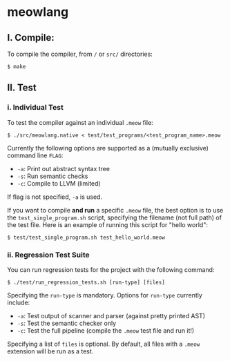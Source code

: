 # meowlang

## I. Compile:

To compile the compiler, from `/` or `src/` directories:
```
$ make
```

## II. Test

### i. Individual Test

To test the compiler against an individual `.meow` file:
```
$ ./src/meowlang.native < test/test_programs/<test_program_name>.meow
```
Currently the following options are supported as a (mutually exclusive) command line `FLAG`:
* `-a`: Print out abstract syntax tree
* `-s`: Run semantic checks
* `-c`: Compile to LLVM (limited)

If flag is not specified, `-a` is used.

If you want to compile **and run** a specific `.meow` file, the best option is
to use the `test_single_program.sh` script, specifying the filename (not full path)
of the test file. Here is an example of running this script for "hello world":
```
$ test/test_single_program.sh test_hello_world.meow
```

### ii. Regression Test Suite

You can run regression tests for the project with the following command:
```
$ ./test/run_regression_tests.sh [run-type] [files]
```
Specifying the `run-type` is mandatory. Options for `run-type` currently include:
* `-a`: Test output of scanner and parser (against pretty printed AST)
* `-s`: Test the semantic checker only
* `-c`: Test the full pipeline (compile the `.meow` test file and run it!)

Specifying a list of `files` is optional. By default, all files with a `.meow` extension
will be run as a test.

